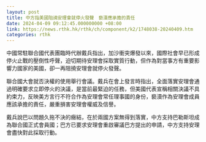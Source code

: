 ```yaml
---
layout: post
title: 中方指美國阻撓安理會就停火發聲　褻瀆應承擔的責任
date: 2024-04-09 09:12:45.000000000 +08:00
link: https://news.rthk.hk/rthk/ch/component/k2/1748038-20240409.htm
categories: rthk
---
```


中國常駐聯合國代表團臨時代辦戴兵指出，加沙衝突爆發以來，國際社會早已形成停火止戰的壓倒性呼聲，迫切期待安理會採取實質行動，但作為對當事方有重要影響力國家的美國，卻一再阻撓安理會就停火發聲。

聯合國大會就否決權的使用舉行會議。戴兵在會上發言時指出，全面落實安理會通過明確要求立即停火的決議，是當前最緊迫的任務，但美國代表宣稱相關決議不具約束力，反映美方言行不符合作為安理會常任理事國的身份，褻瀆作為安理會成員應該承擔的責任，嚴重損害安理會權威及信譽。

戴兵說巴以問題久拖不決的癥結，在於兩國方案無得到落實，中方支持巴勒斯坦成為聯合國正式會員國；巴方已要求安理會重啟審議巴方提出的申請，中方支持安理會盡快對此採取行動。
